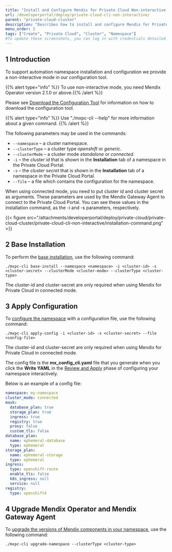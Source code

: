 ```yaml
---
title: "Install and Configure Mendix for Private Cloud Non-interactive Mode"
url: /developerportal/deploy/private-cloud-cli-non-interactive/
parent: "private-cloud-cluster"
description: "Describes how to install and configure Mendix for Private Cloud in non-interactive mode"
menu_order: 5
tags: ["Create", "Private Cloud", "Cluster", "Namespace"]
#To update these screenshots, you can log in with credentials detailed in How to Update Screenshots Using Team Apps.
---
```


## 1 Introduction

To support automation namespace installation and configuration we provide a non-interactive mode in our configuration tool.

{{% alert type="info" %}} To use non-interactive mode, you need Mendix Operator version 2.1.0 or above.{{% /alert %}}

Please see [Download the Configuration Tool](/developerportal/deploy/private-cloud-cluster/#download-configuration-tool) for information on how to download the configuration tool.

{{% alert type="info" %}} Use "./mxpc-cli <command> --help" for more information about a given command. {{% /alert %}}

The following parameters may be used in the commands:
  
* `--namespace` – a cluster namespace.
* `--clusterType` – a cluster type *openshift* or *generic*.
* `--clusterMode` – a cluster mode *standalone* or *connected*.
* `-i` – the *cluster id* that is shown in the **Installation** tab of a namespace in the Private Cloud Portal.
* `-s` – the *cluster secret* that is shown in the **Installation** tab of a namespace in the Private Cloud Portal.
* `--file` – a file which contains the configuration for the namespace.

When using connected mode, you need to put cluster id and cluster secret as arguments. These parameters are used by the Mendix Gateway Agent to connect to the Private Cloud Portal. You can see these values in the installation command, as the -i and -s parameters, respectively.

{{< figure src="/attachments/developerportal/deploy/private-cloud/private-cloud-cluster/private-cloud-cli-non-interactive/installation-command.png" >}}

## 2 Base Installation

To perform the [base installation](/developerportal/deploy/private-cloud-cluster/#base-installation), use the following command:

```shell
./mxpc-cli base-install --namespace <namespace> -i <cluster-id> -s <cluster-secret> --clusterMode <cluster-mode> --clusterType <cluster-type>
```
The cluster-id and cluster-secret are only required when using Mendix for Private Cloud in connected mode.

## 3 Apply Configuration

To [configure the namespace](/developerportal/deploy/private-cloud-cluster/#configure-namespace) with a configuration file, use the following command:

```shell
./mxpc-cli apply-config -i <cluster-id> -s <cluster-secret> --file <config-file>
```
The cluster-id and cluster-secret are only required when using Mendix for Private Cloud in connected mode.

The config file is the **mx_config_cli.yaml** file that you generate when you click the **Write YAML** in the [Review and Apply](/developerportal/deploy/private-cloud-cluster/#review-apply) phase of configuring your namespace interactively.

Below is an example of a config file:

```yaml
namespace: my-namespace
cluster_mode: connected
mask:
  database_plan: true
  storage_plan: true
  ingress: true
  registry: true
  proxy: false
  custom_tls: false
database_plan:
  name: ephemeral-database
  type: ephemeral
storage_plan:
  name: ephemeral-storage
  type: ephemeral
ingress:
  type: openshift-route
  enable_tls: false
  k8s_ingress: null
  service: null
registry:
  type: openshift4
```

## 4 Upgrade Mendix Operator and Mendix Gateway Agent

To [upgrade the versions of Mendix components in your namespace](/developerportal/deploy/private-cloud-upgrade-guide/#upgrade-cluster), use the following command:

```shell
./mxpc-cli upgrade-namespace --clusterType <cluster-type>
```
